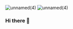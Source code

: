 ![unnamed(4)](https://user-images.githubusercontent.com/87336511/125366126-1d5ad600-e33b-11eb-9872-e3dba6bee463.png)
![unnamed(4)](https://user-images.githubusercontent.com/87336511/125366155-277cd480-e33b-11eb-9410-3a2bf075947f.png)
### Hi there 👋

<!--
**orlandograjales/orlandograjales** is a ✨ _special_ ✨ repository because its `README.md` (this file) appears on your GitHub profile.

Here are some ideas to get you started:

- 🔭 I’m currently working on ...
- 🌱 I’m currently learning ...
- 👯 I’m looking to collaborate on ...
- 🤔 I’m looking for help with ...
- 💬 Ask me about ...
- 📫 How to reach me: ...
- 😄 Pronouns: ...
- ⚡ Fun fact: ...
-->
